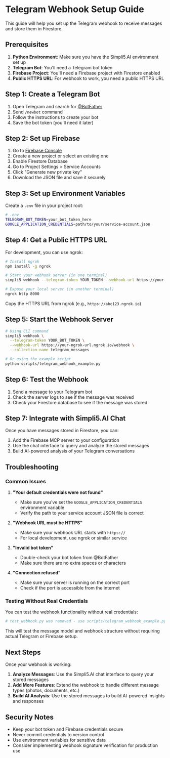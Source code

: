 # Telegram Webhook Setup Guide

This guide will help you set up the Telegram webhook to receive messages and store them in Firestore.

## Prerequisites

1. **Python Environment**: Make sure you have the Simpli5.AI environment set up
2. **Telegram Bot**: You'll need a Telegram bot token
3. **Firebase Project**: You'll need a Firebase project with Firestore enabled
4. **Public HTTPS URL**: For webhook to work, you need a public HTTPS URL

## Step 1: Create a Telegram Bot

1. Open Telegram and search for [@BotFather](https://t.me/botfather)
2. Send `/newbot` command
3. Follow the instructions to create your bot
4. Save the bot token (you'll need it later)

## Step 2: Set up Firebase

1. Go to [Firebase Console](https://console.firebase.google.com/)
2. Create a new project or select an existing one
3. Enable Firestore Database
4. Go to Project Settings > Service Accounts
5. Click "Generate new private key"
6. Download the JSON file and save it securely

## Step 3: Set up Environment Variables

Create a `.env` file in your project root:

```bash
# .env
TELEGRAM_BOT_TOKEN=your_bot_token_here
GOOGLE_APPLICATION_CREDENTIALS=path/to/your/service-account.json
```

## Step 4: Get a Public HTTPS URL

For development, you can use ngrok:

```bash
# Install ngrok
npm install -g ngrok

# Start your webhook server (in one terminal)
simpli5 webhook --telegram-token YOUR_TOKEN --webhook-url https://your-ngrok-url.ngrok.io/webhook

# Expose your local server (in another terminal)
ngrok http 8000
```

Copy the HTTPS URL from ngrok (e.g., `https://abc123.ngrok.io`)

## Step 5: Start the Webhook Server

```bash
# Using CLI command
simpli5 webhook \
  --telegram-token YOUR_BOT_TOKEN \
  --webhook-url https://your-ngrok-url.ngrok.io/webhook \
  --collection-name telegram_messages

# Or using the example script
python scripts/telegram_webhook_example.py
```

## Step 6: Test the Webhook

1. Send a message to your Telegram bot
2. Check the server logs to see if the message was received
3. Check your Firestore database to see if the message was stored

## Step 7: Integrate with Simpli5.AI Chat

Once you have messages stored in Firestore, you can:

1. Add the Firebase MCP server to your configuration
2. Use the chat interface to query and analyze the stored messages
3. Build AI-powered analysis of your Telegram conversations

## Troubleshooting

### Common Issues

1. **"Your default credentials were not found"**
   - Make sure you've set the `GOOGLE_APPLICATION_CREDENTIALS` environment variable
   - Verify the path to your service account JSON file is correct

2. **"Webhook URL must be HTTPS"**
   - Make sure your webhook URL starts with `https://`
   - For local development, use ngrok or similar service

3. **"Invalid bot token"**
   - Double-check your bot token from @BotFather
   - Make sure there are no extra spaces or characters

4. **"Connection refused"**
   - Make sure your server is running on the correct port
   - Check if the port is accessible from the internet

### Testing Without Real Credentials

You can test the webhook functionality without real credentials:

```bash
# test_webhook.py was removed - use scripts/telegram_webhook_example.py instead
```

This will test the message model and webhook structure without requiring actual Telegram or Firebase setup.

## Next Steps

Once your webhook is working:

1. **Analyze Messages**: Use the Simpli5.AI chat interface to query your stored messages
2. **Add More Features**: Extend the webhook to handle different message types (photos, documents, etc.)
3. **Build AI Analysis**: Use the stored messages to build AI-powered insights and responses

## Security Notes

- Keep your bot token and Firebase credentials secure
- Never commit credentials to version control
- Use environment variables for sensitive data
- Consider implementing webhook signature verification for production use 